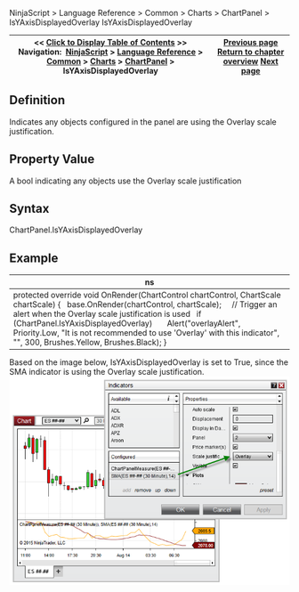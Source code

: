 ﻿
NinjaScript \> Language Reference \> Common \> Charts \> ChartPanel \> IsYAxisDisplayedOverlay
IsYAxisDisplayedOverlay

| \<\< [Click to Display Table of Contents](isyaxisdisplayedoverlay_chartpanel.md) \>\> **Navigation:**     [NinjaScript](ninjascript.md) \> [Language Reference](language_reference_wip.md) \> [Common](common.md) \> [Charts](chart.md) \> [ChartPanel](chartpanel.md) \> IsYAxisDisplayedOverlay | [Previous page](isyacisdisplayedleft_chartpanel.md) [Return to chapter overview](chartpanel.md) [Next page](isyaxisdisplayedright_chartpanel.md) |
| --- | --- |

## Definition
Indicates any objects configured in the panel are using the Overlay scale justification.
## 
## Property Value
A bool indicating any objects use the Overlay scale justification
 
## Syntax
ChartPanel.IsYAxisDisplayedOverlay
## 
## Example
| ns |
| --- |
| protected override void OnRender(ChartControl chartControl, ChartScale chartScale) {    base.OnRender(chartControl, chartScale);      // Trigger an alert when the Overlay scale justification is used    if (ChartPanel.IsYAxisDisplayedOverlay)        Alert("overlayAlert", Priority.Low, "It is not recommended to use 'Overlay' with this indicator", "", 300, Brushes.Yellow, Brushes.Black); } |

Based on the image below, IsYAxisDisplayedOverlay is set to True, since the SMA indicator is using the Overlay scale justification.
 
![ChartPanel_IsYAxisDisplayedOverlay](chartpanel_isyaxisdisplayedoverlay.png)
